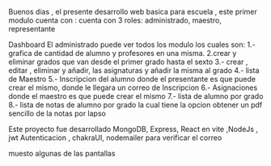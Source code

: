Buenos dias , el presente desarrollo web basica para escuela , este primer modulo cuenta con :
cuenta con 3 roles: 
administrado, maestro, representante


Dashboard
El administrado  puede ver todos los modulo los cuales son:
1.- grafica de cantidad de alumno y profesores en una misma.
2.crear y eliminar grados que van desde el primer grado hasta el sexto
3.- crear , editar , eliminar  y añadir, las asignaturas y añadir la misma al grado
4.- lista de Maestro 
5.- Inscripcion del alumno donde el presentante es que puede crear el mismo, donde le llegara un correo de Inscripcion
6.- Asignaciones donde el maestro es que puede crear el mismo
7.- lista de alumno por grado
8.- lista de notas de alumno por grado la cual tiene la opcion obtener un pdf sencillo de la notas por lapso


Este proyecto fue desarrollado 
MongoDB, Express, React en  vite ,NodeJs , jwt Autenticacion , chakraUI,  nodemailer para verificar el correo

muesto algunas de las pantallas






